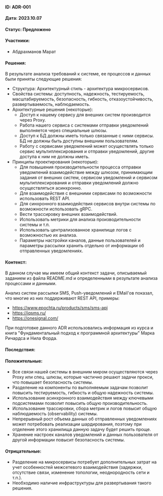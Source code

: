 #### ID: ADR-001

#### Дата: 2023.10.07

#### Статус: Предложено

#### Участники:
* Абдрахманов Марат

#### Решения:
В результате анализа требований к системе, ее процессов и данных были приняты следующие решения:
* Структура: Архитектурный стиль - архитектура микросервисов.
* Свойства системы: доступность, надежность, тестируемость, масштабируемость, безопасность, гибкость, отказоустойчивость, развертываемость, наблюдаемость.
* Архитектурные решения (некоторые):
    * Доступ к нашему сервису для внешних систем производится через Proxy.
    * Работа нашего сервиса с системами отправки уведомлений выполняется через специальные шлюзы.
    * Доступ к БД должны иметь только связанные с ними сервисы. БД не должны быть доступны внешним пользователям.
    * Работу с сервисами уведомлений может осуществлять только сервис мультиплексирования и отправки уведомлений, другие доступа к ним не должны иметь.
* Принципы проектирования (некоторые):
    * Для повышения производительности процесса отправки уведомлений взаимодействие между шлюзом, принимающим задания от внешних систем, сервисом уведомлений и сервисом мультиплексирования и отправки уведомлений должно осуществляться асинхронно.
    * Для взаимодействия с внешними сервисами по возможности использовать REST API.
    * Для синхронного взаимодействия сервисов внутри системы по возможности использовать gRPC.
    * Вести трассировку внешних взаимодействий.
    * Использовать метрики для анализа производительности системы и т.п.
    * Использовать централизованное хранилище логов с возможностью их анализа.
    * Параметры настройки каналов, данные пользователей и параметры рассылки хранить отдельно от информации об отправленных уведомлениях.

#### Контекст:
В данном случае мы имеем общий контекст задачи, описываемый заданием из файла README.md и определенными в результате анализа процессами и данными.

Анализ систем рассылки SMS, Push-уведомлений и EMail'ов показал, что многие из них поддерживают REST API, примеры:
- https://www.epochta.ru/products/sms/sms-api
- https://iqsms.ru/
- https://onesignal.com/

При подготовке данного ADR использовались информация из курса и книга "Фундаментальный подход к программной архитектуры" Марка Ричардса и Нила Форда.

#### Последствия:

#### Положительные:
* Все связи нашей системы в внешним миром осуществляются через Proxy или спец. шлюзы, которые частично решают задачи прокси, что повышает безопасность системы.
* Разделение на компоненты по выполняемым задачам позволит повысить тестируемость, гибкость и общую надежность системы.
* Использование асинхронного взаимодействия между ключевыми подсистемами позволит повысить общую производительность.
* Использование трассировки, сбора метрик и логов повысит общую наблюдаемость (observability) системы.
* Непрерывный рост объема данных об отправленных уведомлениях может потребовать реализации шардирования, поэтому при отделение этого хранилища данную задачу будет решить проще. 
* Хранение настроек каналов уведомлений и данных пользователя от другой информации повысит безопасность системы.

#### Отрицательные:
* Разделение на микросервисы потребует дополнительных затрат на учет особенностей межсетевого взаимодействия (задержки, отсутствие связи, изменение топологии, неоднородность сети и т.п.).
* Необходимо наличие инфраструктуры для развертывания такого решения.
